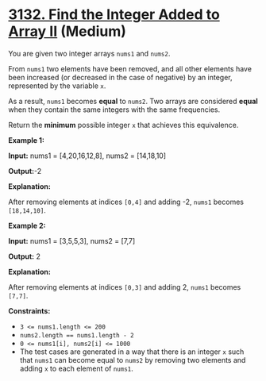 # [3132. Find the Integer Added to Array II][link] (Medium)

[link]: https://leetcode.cn/problems/find-the-integer-added-to-array-ii/

You are given two integer arrays `nums1` and `nums2`.

From `nums1` two elements have been removed, and all other elements have been increased (or
decreased in the case of negative) by an integer, represented by the variable `x`.

As a result, `nums1` becomes **equal** to `nums2`. Two arrays are considered **equal** when they
contain the same integers with the same frequencies.

Return the **minimum** possible integer `x` that achieves this equivalence.

**Example 1:**

**Input:** nums1 = \[4,20,16,12,8\], nums2 = \[14,18,10\]

**Output:**-2

**Explanation:**

After removing elements at indices `[0,4]` and adding -2, `nums1` becomes `[18,14,10]`.

**Example 2:**

**Input:** nums1 = \[3,5,5,3\], nums2 = \[7,7\]

**Output:** 2

**Explanation:**

After removing elements at indices `[0,3]` and adding 2, `nums1` becomes `[7,7]`.

**Constraints:**

- `3 <= nums1.length <= 200`
- `nums2.length == nums1.length - 2`
- `0 <= nums1[i], nums2[i] <= 1000`
- The test cases are generated in a way that there is an integer `x` such that `nums1` can become
equal to `nums2` by removing two elements and adding `x` to each element of `nums1`.
